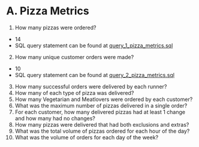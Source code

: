 # A. Pizza Metrics
1. How many pizzas were ordered?

- 14
- SQL query statement can be found at [query_1_pizza_metrics.sql](query_1_pizza_metrics.sql)

2. How many unique customer orders were made?

- 10
- SQL query statement can be found at [query_2_pizza_metrics.sql](query_2_pizza_metrics.sql)

3. How many successful orders were delivered by each runner?
4. How many of each type of pizza was delivered?
5. How many Vegetarian and Meatlovers were ordered by each customer?
6. What was the maximum number of pizzas delivered in a single order?
7. For each customer, how many delivered pizzas had at least 1 change and how many had no changes?
8. How many pizzas were delivered that had both exclusions and extras?
9. What was the total volume of pizzas ordered for each hour of the day?
10. What was the volume of orders for each day of the week?